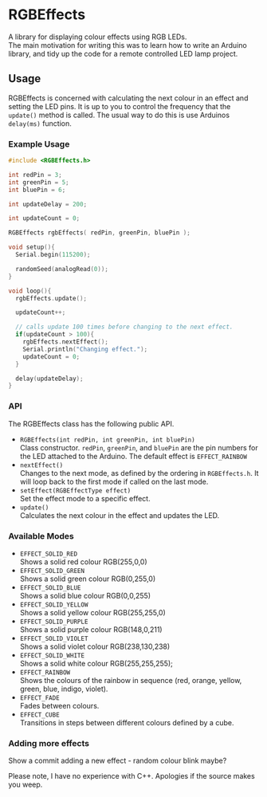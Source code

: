 # RGBEffects

A library for displaying colour effects using RGB LEDs.  
The main motivation for writing this was to learn how to write an Arduino library, and tidy up the code for a remote controlled LED lamp project.  

## Usage

RGBEffects is concerned with calculating the next colour in an effect and setting the LED pins. It is up to you to control the frequency that the `update()` method is called. The usual way to do this is use Arduinos `delay(ms)` function.

### Example Usage

```c
#include <RGBEffects.h>

int redPin = 3;
int greenPin = 5;
int bluePin = 6;

int updateDelay = 200;

int updateCount = 0;

RGBEffects rgbEffects( redPin, greenPin, bluePin );

void setup(){
  Serial.begin(115200);

  randomSeed(analogRead(0));
}

void loop(){
  rgbEffects.update();

  updateCount++;

  // calls update 100 times before changing to the next effect.
  if(updateCount > 100){
    rgbEffects.nextEffect();
    Serial.println("Changing effect.");
    updateCount = 0;
  }

  delay(updateDelay);
}
```

### API

The RGBEffects class has the following public API.

* `RGBEffects(int redPin, int greenPin, int bluePin)`  
  Class constructor. `redPin`, `greenPin`, and `bluePin` are the pin numbers for the LED attached to the Arduino. 
  The default effect is `EFFECT_RAINBOW`
* `nextEffect()`  
   Changes to the next mode, as defined by the ordering in `RGBEffects.h`. It will loop back to the first mode if called on the last mode.
* `setEffect(RGBEffectType effect)`  
  Set the effect mode to a specific effect. 
* `update()`  
  Calculates the next colour in the effect and updates the LED.

### Available Modes

* `EFFECT_SOLID_RED`  
  Shows a solid red colour RGB(255,0,0)
* `EFFECT_SOLID_GREEN`  
  Shows a solid green colour RGB(0,255,0)
* `EFFECT_SOLID_BLUE`  
  Shows a solid blue colour RGB(0,0,255) 
* `EFFECT_SOLID_YELLOW`  
  Shows a solid yellow colour RGB(255,255,0)
* `EFFECT_SOLID_PURPLE`  
  Shows a solid purple colour RGB(148,0,211) 
* `EFFECT_SOLID_VIOLET`  
  Shows a solid violet colour RGB(238,130,238)
* `EFFECT_SOLID_WHITE`  
  Shows a solid white colour RGB(255,255,255);
* `EFFECT_RAINBOW`  
  Shows the colours of the rainbow in sequence (red, orange, yellow, green, blue, indigo, violet).
* `EFFECT_FADE`  
  Fades between colours.
* `EFFECT_CUBE`  
  Transitions in steps between different colours defined by a cube. 
  
### Adding more effects

Show a commit adding a new effect - random colour blink maybe?

Please note, I have no experience with C++. Apologies if the source makes you weep.
